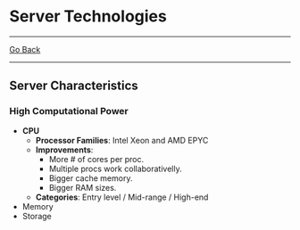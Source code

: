 # Server Technologies
---
[Go Back](../README.md)

---
## Server Characteristics
### High Computational Power
- **CPU**
	- **Processor Families**: Intel Xeon and AMD EPYC
	- **Improvements**:
		- More # of cores per proc.
		- Multiple procs work collaborativelly.
		- Bigger cache memory.
		- Bigger RAM sizes.
	- **Categories**: Entry level / Mid-range / High-end
- Memory
- Storage